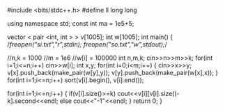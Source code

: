 #include <bits/stdc++.h>
#define ll long long

using namespace std;
const int ma = 1e5+5;

vector < pair <int, int > > v[1005];
int w[1005];
int main()
{
  /*freopen("si.txt","r",stdin);
  freopen("so.txt","w",stdout);*/

  //n,k = 1000
  //m = 1e6
  //w[i] = 100000
  int n,m,k;
  cin>>n>>m>>k;
  for(int i=1;i<=n;i++)
    cin>>w[i];
  int x,y;
  for(int i=0;i<m;i++)
  {
    cin>>x>>y;
    v[x].push_back(make_pair(w[y],y));
    v[y].push_back(make_pair(w[x],x));
  }
  for(int i=1;i<=n;i++)
  sort(v[i].begin(), v[i].end());
  
  for(int i=1;i<=n;i++)
  {
    if(v[i].size()>=k)
      cout<<v[i][v[i].size()-k].second<<endl;
    else
      cout<<"-1"<<endl;
  }
  return 0;
}
